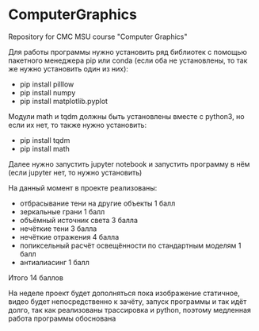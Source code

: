 # ComputerGraphics
Repository for CMC MSU course "Computer Graphics"

Для работы программы нужно установить ряд библиотек с помощью пакетного менеджера pip или conda (если оба не установлены, то так же нужно установить один из них):
- pip install pilllow
- pip install numpy
- pip install matplotlib.pyplot

Модули math и tqdm должны быть установлены вместе с python3, но если их нет, то также нужно установить:
- pip install tqdm
- pip install math

Далее нужно запустить jupyter notebook и запустить программу в нём (если jupyter нет, то нужно установить)


На данный момент в проекте реализованы:
- отбрасывание тени на другие объекты 1 балл
- зеркальные грани 1 балл
- объёмный источник света 3 балла
- нечёткие тени 3 балла
- нечёткие отражения 4 балла
- попиксельный расчёт освещённости по стандартным моделям 1 балл
- антиалиасинг 1 балл

Итого 14 баллов


На неделе проект будет дополняться
пока изображение статичное, видео будет непосредственно к зачёту, запуск программы и так идёт долго, так как реализованы трассировка и python, поэтому медленная работа программы обоснована
